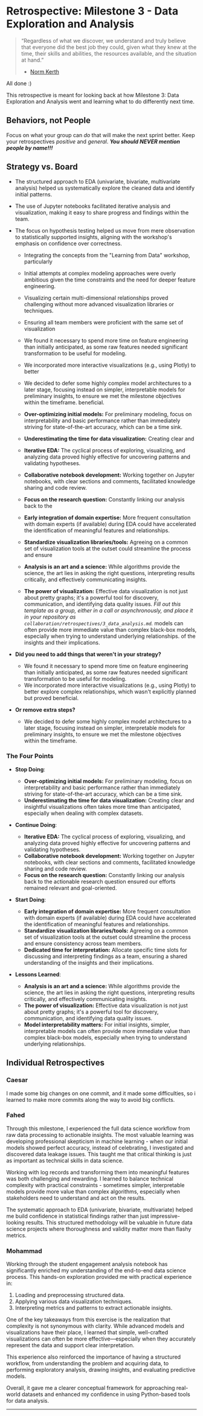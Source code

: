 # Retrospective: Milestone 3 - Data Exploration and Analysis

> “Regardless of what we discover, we understand and truly believe that everyone
> did the best job they could, given what they knew at the time, their skills
> and abilities, the resources available, and the situation at hand.”
>
> - [Norm Kerth](http://www.amazon.com/Project-Retrospectives-Handbook-Reviews-Dorset-ebook/dp/B00DY3KQJU/ref=tmm_kin_swatch_0?_encoding=UTF8&sr=&qid=)

All done :)

This retrospective is meant for looking back at how Milestone 3: Data Exploration
and Analysis went and learning what to do differently next time.

## Behaviors, not People

Focus on what your group can _do_ that will make the next sprint better. Keep your
retrospectives _positive_ and _general_. **_You should NEVER mention people by name!!!_**

## Strategy vs. Board

- The structured approach to EDA (univariate, bivariate, multivariate analysis)
  helped us systematically explore the cleaned data and identify initial patterns.
- The use of Jupyter notebooks facilitated iterative analysis and visualization,
  making it easy to share progress and findings within the team.
- The focus on hypothesis testing helped us move from mere observation to
  statistically supported insights, aligning with the workshop's emphasis on
  confidence over correctness.
  - Integrating the concepts from the "Learning from Data" workshop, particularly
  - Initial attempts at complex modeling approaches were overly ambitious given the
    time constraints and the need for deeper feature engineering.
  - Visualizing certain multi-dimensional relationships proved challenging without
    more advanced visualization libraries or techniques.
  - Ensuring all team members were proficient with the same set of visualization
  - We found it necessary to spend more time on feature engineering than initially
    anticipated, as some raw features needed significant transformation to be useful
    for modeling.
  - We incorporated more interactive visualizations (e.g., using Plotly) to better
  - We decided to defer some highly complex model architectures to a later stage,
    focusing instead on simpler, interpretable models for preliminary insights, to
    ensure we met the milestone objectives within the timeframe.
    beneficial.

  - **Over-optimizing initial models:** For preliminary modeling, focus on
    interpretability and basic performance rather than immediately striving for
    state-of-the-art accuracy, which can be a time sink.
  - **Underestimating the time for data visualization:** Creating clear and
  - **Iterative EDA:** The cyclical process of exploring, visualizing, and analyzing
    data proved highly effective for uncovering patterns and validating hypotheses.
  - **Collaborative notebook development:** Working together on Jupyter notebooks,
    with clear sections and comments, facilitated knowledge sharing and code review.
  - **Focus on the research question:** Constantly linking our analysis back to the
  - **Early integration of domain expertise:** More frequent consultation with domain
    experts (if available) during EDA could have accelerated the identification of
    meaningful features and relationships.
  - **Standardize visualization libraries/tools:** Agreeing on a common set of
    visualization tools at the outset could streamline the process and ensure
  - **Analysis is an art and a science:** While algorithms provide the science, the
    art lies in asking the right questions, interpreting results critically, and
    effectively communicating insights.
  - **The power of visualization:** Effective data visualization is not just about
    pretty graphs; it's a powerful tool for discovery, communication, and
    identifying data quality issues.
_Fill out this template as a group, either in a call or asynchronously,
and place it in your repository as `collaboration/retrospectives/3_data_analysis.md`._
    models can often provide more immediate value than complex black-box models,
    especially when trying to understand underlying relationships.
    of the insights and their implications.

- **Did you need to add things that weren't in your strategy?**
  - We found it necessary to spend more time on feature engineering than initially
  anticipated, as some raw features needed significant transformation to be
  useful for modeling.
  - We incorporated more interactive visualizations (e.g., using Plotly)
  to better explore complex relationships,
  which wasn't explicitly planned but proved beneficial.

- **Or remove extra steps?**
  - We decided to defer some highly complex model architectures to a later stage,
  focusing instead on simpler, interpretable models for preliminary insights,
  to ensure we met the milestone objectives within the timeframe.

### The Four Points

- **Stop Doing**:
  - **Over-optimizing initial models:** For preliminary modeling, focus on
  interpretability and basic performance rather than immediately striving for
  state-of-the-art accuracy, which can be a time sink.
  - **Underestimating the time for data visualization:** Creating clear and
  insightful visualizations often takes more time than anticipated,
  especially when dealing with complex datasets.

- **Continue Doing**:
  - **Iterative EDA:** The cyclical process of exploring, visualizing,
  and analyzing data proved highly effective for uncovering patterns
  and validating hypotheses.
  - **Collaborative notebook development:** Working together on Jupyter notebooks,
  with clear sections and comments, facilitated knowledge sharing and code review.
  - **Focus on the research question:** Constantly linking our analysis back to
  the actionable research question ensured our efforts remained relevant and goal-oriented.

- **Start Doing**:
  - **Early integration of domain expertise:** More frequent consultation with
  domain experts (if available) during EDA could have accelerated the
  identification of meaningful features and relationships.
  - **Standardize visualization libraries/tools:** Agreeing on a common set of
  visualization tools at the outset could streamline the process and ensure
  consistency across team members.
  - **Dedicated time for interpretation:** Allocate specific time slots for
  discussing and interpreting findings as a team, ensuring a shared understanding
  of the insights and their implications.

- **Lessons Learned**:
  - **Analysis is an art and a science:** While algorithms provide the science,
  the art lies in asking the right questions, interpreting results critically,
  and effectively communicating insights.
  - **The power of visualization:** Effective data visualization
  is not just about pretty graphs; it's a powerful tool for discovery,
  communication, and identifying data quality issues.
  - **Model interpretability matters:** For initial insights, simpler,
  interpretable models can often provide more immediate value than complex
  black-box models, especially when trying to understand underlying relationships.

## Individual Retrospectives

### Caesar

I made some big changes on one commit, and it made some difficulties,
so i learned to make more commits along the way to avoid big conflicts.

### Fahed

Through this milestone, I experienced the full data science workflow from raw data
processing to actionable insights. The most valuable learning was developing
professional skepticism in machine learning - when our initial models showed
perfect accuracy, instead of celebrating, I investigated and discovered data
leakage issues. This taught me that critical thinking is just as important as
technical skills in data science.

Working with log records and transforming them into meaningful features
was both challenging and rewarding. I learned to balance technical complexity with
practical constraints - sometimes simpler, interpretable models provide more value
than complex algorithms, especially when stakeholders need to
understand and act on the results.

The systematic approach to EDA (univariate, bivariate, multivariate) helped me
build confidence in statistical findings rather than just impressive-looking
results. This structured methodology will be valuable in future data science
projects where thoroughness and validity matter more than flashy metrics.

### Mohammad

Working through the student engagement analysis notebook has significantly
enriched my understanding of the end-to-end data science process.
This hands-on exploration provided me with practical experience in:

1. Loading and preprocessing structured data.
2. Applying various data visualization techniques.
3. Interpreting metrics and patterns to extract actionable insights.

One of the key takeaways from this exercise is the realization that complexity
is not synonymous with clarity. While advanced models and visualizations have
their place, I learned that simple, well-crafted visualizations can often be
more effective—especially when they accurately represent the data and support
clear interpretation.

This experience also reinforced the importance of having a structured workflow,
from understanding the problem and acquiring data, to performing exploratory
analysis, drawing insights, and evaluating predictive models.

Overall, it gave me a clearer conceptual framework for approaching real-world
datasets and enhanced my confidence in using Python-based tools for data analysis.

---
